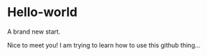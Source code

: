 # Hello-world
A brand new start.

Nice to meet you! 
I am trying to learn how to use this github thing...
